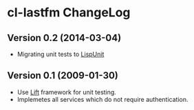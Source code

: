 # cl-lastfm ChangeLog

## Version 0.2 (2014-03-04)

- Migrating unit tests to [LispUnit](https://github.com/OdonataResearchLLC/lisp-unit)

## Version 0.1 (2009-01-30)

- Use [Lift](https://github.com/gwkkwg/lift) framework for unit testing.
- Implemetes all services which do not require authentication.

